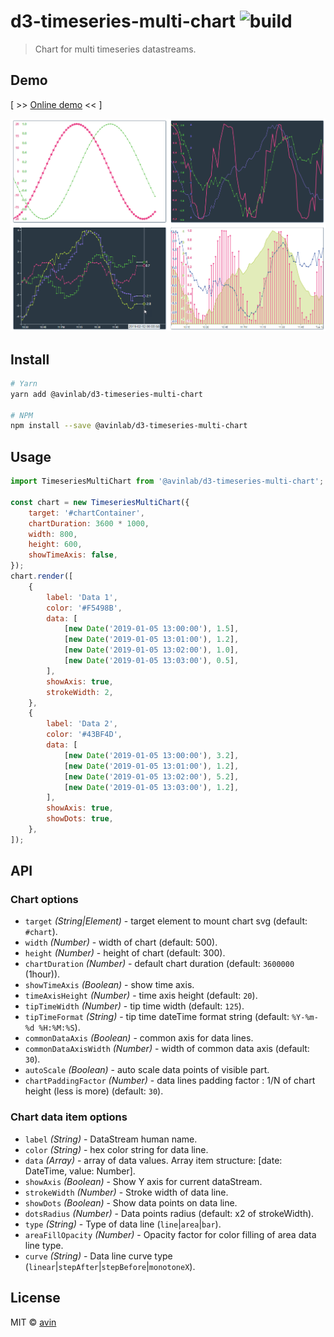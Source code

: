 # d3-timeseries-multi-chart ![build](https://travis-ci.org/avin/d3-timeseries-multi-chart.svg?branch=master)

> Chart for multi timeseries datastreams.

## Demo

[ >> [Online demo](https://avin.github.io/d3-timeseries-multi-chart) << ]

[![Preview](./assets/preview.png)](https://avin.github.io/d3-timeseries-multi-chart)

## Install

```bash
# Yarn
yarn add @avinlab/d3-timeseries-multi-chart

# NPM
npm install --save @avinlab/d3-timeseries-multi-chart
```

## Usage

```js
import TimeseriesMultiChart from '@avinlab/d3-timeseries-multi-chart';

const chart = new TimeseriesMultiChart({
    target: '#chartContainer',
    chartDuration: 3600 * 1000,
    width: 800,
    height: 600,
    showTimeAxis: false,
});
chart.render([
    {
        label: 'Data 1',
        color: '#F5498B',
        data: [
            [new Date('2019-01-05 13:00:00'), 1.5],
            [new Date('2019-01-05 13:01:00'), 1.2],
            [new Date('2019-01-05 13:02:00'), 1.0],
            [new Date('2019-01-05 13:03:00'), 0.5],
        ],
        showAxis: true,
        strokeWidth: 2,
    },
    {
        label: 'Data 2',
        color: '#43BF4D',
        data: [
            [new Date('2019-01-05 13:00:00'), 3.2],
            [new Date('2019-01-05 13:01:00'), 1.2],
            [new Date('2019-01-05 13:02:00'), 5.2],
            [new Date('2019-01-05 13:03:00'), 1.2],
        ],
        showAxis: true,
        showDots: true,
    },
]);
```

## API

### Chart options

* `target` _(String|Element)_ - target element to mount chart svg (default: `#chart`).
* `width` _(Number)_ - width of chart (default: 500).
* `height` _(Number)_ - height of chart (default: 300).
* `chartDuration` _(Number)_ - default chart duration (default: `3600000` (1hour)).
* `showTimeAxis` _(Boolean)_ - show time axis.
* `timeAxisHeight` _(Number)_ - time axis height (default: `20`).
* `tipTimeWidth` _(Number)_ - tip time width (default: `125`).
* `tipTimeFormat` _(String)_ - tip time dateTime format string (default: `%Y-%m-%d %H:%M:%S`).
* `commonDataAxis` _(Boolean)_ - common axis for data lines.
* `commonDataAxisWidth` _(Number)_ - width of common data axis (default: `30`).
* `autoScale` _(Boolean)_ - auto scale data points of visible part.
* `chartPaddingFactor` _(Number)_ - data lines padding factor : 1/N of chart height (less is more) (default: `30`).

### Chart data item options

* `label` _(String)_ - DataStream human name.
* `color` _(String)_ - hex color string for data line.
* `data` _(Array)_ - array of data values. Array item structure: [date: DateTime, value: Number].
* `showAxis` _(Boolean)_ - Show Y axis for current dataStream.
* `strokeWidth` _(Number)_ - Stroke width of data line.
* `showDots` _(Boolean)_ - Show data points on data line.
* `dotsRadius` _(Number)_ - Data points radius (default: x2 of strokeWidth).
* `type` _(String)_ - Type of data line (`line`|`area`|`bar`).
* `areaFillOpacity` _(Number)_ - Opacity factor for color filling of area data line type.
* `curve` _(String)_ - Data line curve type (`linear`|`stepAfter`|`stepBefore`|`monotoneX`).

## License

MIT © [avin](https://github.com/avin)
